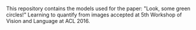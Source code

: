 This repository contains the models used for the paper: "Look, some green circles!" Learning to quantify from images accepted at 5th Workshop of Vision and Language at ACL 2016.
